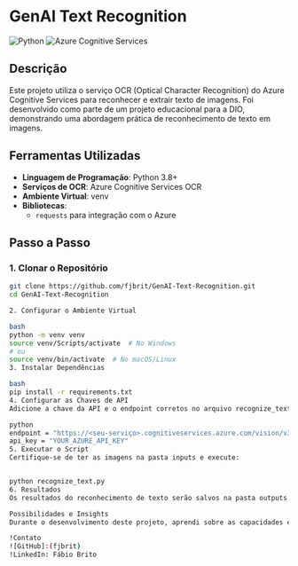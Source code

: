 # GenAI Text Recognition

![Python](https://img.shields.io/badge/Python-3.8%2B-blue)
![Azure Cognitive Services](https://img.shields.io/badge/Azure%20Cognitive%20Services-OCR-brightgreen)

## Descrição

Este projeto utiliza o serviço OCR (Optical Character Recognition) do Azure Cognitive Services para reconhecer e extrair texto de imagens. Foi desenvolvido como parte de um projeto educacional para a DIO, demonstrando uma abordagem prática de reconhecimento de texto em imagens.

## Ferramentas Utilizadas

- **Linguagem de Programação**: Python 3.8+
- **Serviços de OCR**: Azure Cognitive Services OCR
- **Ambiente Virtual**: venv
- **Bibliotecas**:
  - `requests` para integração com o Azure

## Passo a Passo

### 1. Clonar o Repositório

```bash
git clone https://github.com/fjbrit/GenAI-Text-Recognition.git
cd GenAI-Text-Recognition

2. Configurar o Ambiente Virtual

bash
python -m venv venv
source venv/Scripts/activate  # No Windows
# ou
source venv/bin/activate  # No macOS/Linux
3. Instalar Dependências

bash
pip install -r requirements.txt
4. Configurar as Chaves de API
Adicione a chave da API e o endpoint corretos no arquivo recognize_text.py:

python
endpoint = "https://<seu-serviço>.cognitiveservices.azure.com/vision/v3.1/ocr"
api_key = "YOUR_AZURE_API_KEY"
5. Executar o Script
Certifique-se de ter as imagens na pasta inputs e execute:


python recognize_text.py
6. Resultados
Os resultados do reconhecimento de texto serão salvos na pasta outputs em arquivos .txt correspondentes às imagens processadas.

Possibilidades e Insights
Durante o desenvolvimento deste projeto, aprendi sobre as capacidades e limitações do serviço OCR da Azure. A integração foi direta e a precisão do reconhecimento de texto foi satisfatória para diversas aplicações.

!Contato
![GitHub]:(fjbrit)
!LinkedIn: Fábio Brito
